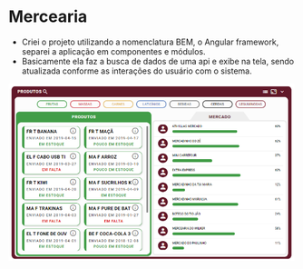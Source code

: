 # Mercearia

- Criei o projeto utilizando a nomenclatura BEM, o Angular framework, separei a aplicação em componentes e módulos.
- Basicamente ela faz a busca de dados de uma api e exibe na tela, sendo atualizada conforme as interações do usuário com o sistema.

![Print of Mercearia Interface](print.png)
